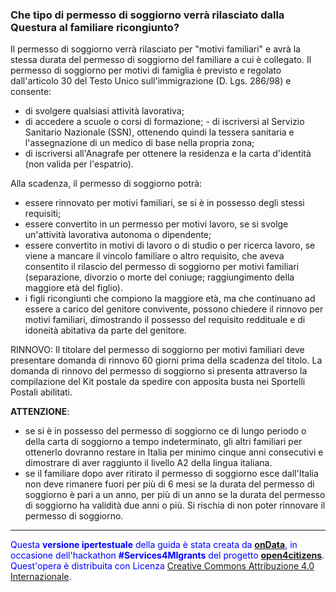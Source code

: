 ### Che tipo di permesso di soggiorno verrà rilasciato dalla Questura al familiare ricongiunto?

Il permesso di soggiorno verrà rilasciato per "motivi familiari" e avrà la stessa durata del permesso di soggiorno del familiare a cui è collegato. Il permesso di soggiorno per motivi di famiglia è previsto e regolato dall'articolo 30 del Testo Unico sull'immigrazione (D. Lgs. 286/98) e consente:

- di svolgere qualsiasi attività lavorativa;
- di accedere a scuole o corsi di formazione; - di iscriversi al Servizio Sanitario Nazionale (SSN), ottenendo quindi la tessera sanitaria e l'assegnazione di un medico di base nella propria zona;
- di iscriversi all'Anagrafe per ottenere la residenza e la carta d'identità (non valida per l'espatrio).

Alla scadenza, il permesso di soggiorno potrà: 

- essere rinnovato per motivi familiari, se si è in possesso degli stessi requisiti;
- essere convertito in un permesso per motivi lavoro, se si svolge un'attività lavorativa autonoma o dipendente;
- essere convertito in motivi di lavoro o di studio o per ricerca lavoro, se viene a mancare il vincolo familiare o altro requisito, che aveva consentito il rilascio del permesso di soggiorno per motivi familiari (separazione, divorzio o morte del coniuge; raggiungimento della maggiore età del figlio).
- i figli ricongiunti che compiono la maggiore età, ma che continuano ad essere a carico del genitore convivente, possono chiedere il rinnovo per motivi familiari, dimostrando il possesso del requisito reddituale e di idoneità abitativa da parte del genitore.

RINNOVO: Il titolare del permesso di soggiorno per motivi familiari deve
presentare domanda di rinnovo 60 giorni prima della scadenza del titolo.
La domanda di rinnovo del permesso di soggiorno si presenta attraverso
la compilazione del Kit postale da spedire con apposita busta nei
Sportelli Postali abilitati.

**ATTENZIONE**:

- se si è  in possesso del permesso di soggiorno ce di lungo periodo o della carta di soggiorno a tempo indeterminato, gli altri familiari per ottenerlo dovranno restare in Italia per minimo cinque anni consecutivi e dimostrare di aver raggiunto il livello A2 della lingua italiana.
- se il familiare dopo aver ritirato il permesso di soggiorno esce dall'Italia non deve rimanere fuori per più di 6 mesi se la durata del permesso di soggiorno è pari a un anno, per più di un anno se la durata del permesso di soggiorno ha validità due anni o più. Si rischia di non poter rinnovare il permesso di soggiorno.

---
<footer style="color:blue !important;">
<div id="about">
Questa <strong>versione ipertestuale</strong> della guida è stata creata da <a href="http://ondata.it/" target="_blank"><strong>onData</strong></a>, in occasione dell'hackathon <strong>#Services4MIgrants</strong> del progetto <a href="http://open4citizens.eu/" target="_blank"><strong>open4citizens</strong></a>.
</div>
<div id="licenza">
Quest'opera è distribuita con Licenza <a rel="license" href="http://creativecommons.org/licenses/by/4.0/">Creative Commons Attribuzione 4.0 Internazionale</a>.
</div>
</footer>